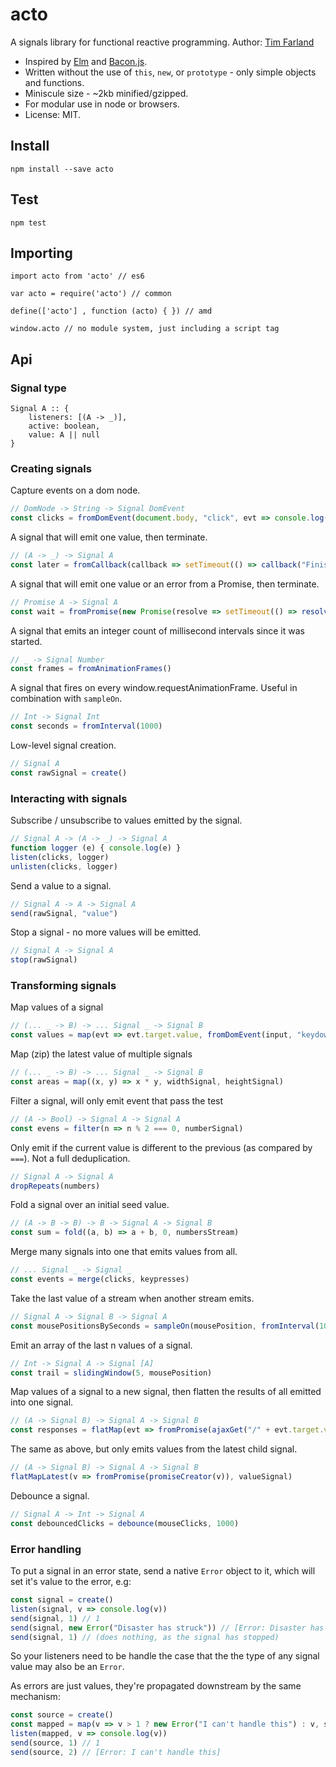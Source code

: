 # acto
A signals library for functional reactive programming.
Author: [Tim Farland](https://github.com/twfarland)

- Inspired by [Elm](http://elm-lang.org) and [Bacon.js](https://baconjs.github.io).
- Written without the use of `this`, `new`, or `prototype` - only simple objects and functions.
- Miniscule size - ~2kb minified/gzipped.
- For modular use in node or browsers.
- License: MIT.

## Install

	npm install --save acto

## Test

	npm test

## Importing

	import acto from 'acto'	// es6

	var acto = require('acto') // common

	define(['acto'] , function (acto) { }) // amd

	window.acto // no module system, just including a script tag

## Api

### Signal type

	Signal A :: {
		listeners: [(A -> _)],
		active: boolean,
		value: A || null
	}

### Creating signals

Capture events on a dom node.

```javascript
// DomNode -> String -> Signal DomEvent
const clicks = fromDomEvent(document.body, "click", evt => console.log(evt.target))
```

A signal that will emit one value, then terminate.

```javascript
// (A -> _) -> Signal A
const later = fromCallback(callback => setTimeout(() => callback("Finished"), 1000))
```

A signal that will emit one value or an error from a Promise, then terminate.

```javascript
// Promise A -> Signal A
const wait = fromPromise(new Promise(resolve => setTimeout(() => resolve("Finished"), 1000)))
```
A signal that emits an integer count of millisecond intervals since it was started.


```javascript
// _ -> Signal Number
const frames = fromAnimationFrames()
```
A signal that fires on every window.requestAnimationFrame. Useful in combination with `sampleOn`.


```javascript
// Int -> Signal Int
const seconds = fromInterval(1000)
```
Low-level signal creation.

```javascript
// Signal A
const rawSignal = create()
```
### Interacting with signals

Subscribe / unsubscribe to values emitted by the signal.

```javascript
// Signal A -> (A -> _) -> Signal A
function logger (e) { console.log(e) }
listen(clicks, logger)
unlisten(clicks, logger)
```
Send a value to a signal.

```javascript
// Signal A -> A -> Signal A
send(rawSignal, "value")
```
Stop a signal - no more values will be emitted.

```javascript
// Signal A -> Signal A
stop(rawSignal)
```
### Transforming signals

Map values of a signal

```javascript
// (... _ -> B) -> ... Signal _ -> Signal B
const values = map(evt => evt.target.value, fromDomEvent(input, "keydown"))
```

Map (zip) the latest value of multiple signals

```javascript
// (... _ -> B) -> ... Signal _ -> Signal B
const areas = map((x, y) => x * y, widthSignal, heightSignal)
```
Filter a signal, will only emit event that pass the test

```javascript
// (A -> Bool) -> Signal A -> Signal A 
const evens = filter(n => n % 2 === 0, numberSignal)
```
Only emit if the current value is different to the previous (as compared by `===`). Not a full deduplication.

```javascript
// Signal A -> Signal A
dropRepeats(numbers)
```
Fold a signal over an initial seed value.

```javascript
// (A -> B -> B) -> B -> Signal A -> Signal B
const sum = fold((a, b) => a + b, 0, numbersStream)
```
Merge many signals into one that emits values from all.

```javascript
// ... Signal _ -> Signal _
const events = merge(clicks, keypresses)
```
Take the last value of a stream when another stream emits.

```javascript
// Signal A -> Signal B -> Signal A
const mousePositionsBySeconds = sampleOn(mousePosition, fromInterval(1000))
```
Emit an array of the last n values of a signal.

```javascript
// Int -> Signal A -> Signal [A]
const trail = slidingWindow(5, mousePosition)
```
Map values of a signal to a new signal, then flatten the results of all emitted into one signal.

```javascript
// (A -> Signal B) -> Signal A -> Signal B
const responses = flatMap(evt => fromPromise(ajaxGet("/" + evt.target.value)), keyPresses)
```
The same as above, but only emits values from the latest child signal.

```javascript
// (A -> Signal B) -> Signal A -> Signal B
flatMapLatest(v => fromPromise(promiseCreator(v)), valueSignal)
```

Debounce a signal.

```javascript
// Signal A -> Int -> Signal A
const debouncedClicks = debounce(mouseClicks, 1000)
```

### Error handling

To put a signal in an error state, send a native `Error` object to it, which will set it's value to the error, e.g: 

```javascript
const signal = create()
listen(signal, v => console.log(v))
send(signal, 1) // 1
send(signal, new Error("Disaster has struck")) // [Error: Disaster has struck]
send(signal, 1) // (does nothing, as the signal has stopped)
```

So your listeners need to be handle the case that the the type of any signal value may also be an `Error`.

As errors are just values, they're propagated downstream by the same mechanism:

```javascript
const source = create()
const mapped = map(v => v > 1 ? new Error("I can't handle this") : v, source)
listen(mapped, v => console.log(v))
send(source, 1) // 1
send(source, 2) // [Error: I can't handle this]
```


